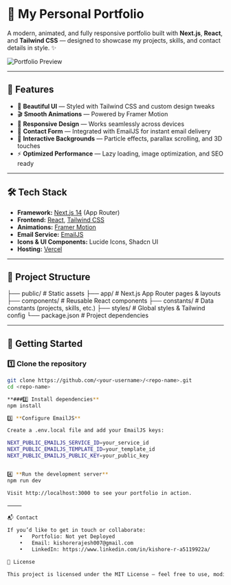 # 🚀 My Personal Portfolio

A modern, animated, and fully responsive portfolio built with **Next.js**, **React**, and **Tailwind CSS** — designed to showcase my projects, skills, and contact details in style. ✨

![Portfolio Preview](./preview.png)

---

## 📌 Features

- 🎨 **Beautiful UI** — Styled with Tailwind CSS and custom design tweaks
- 🎬 **Smooth Animations** — Powered by Framer Motion
- 📱 **Responsive Design** — Works seamlessly across devices
- 💌 **Contact Form** — Integrated with EmailJS for instant email delivery
- 🌌 **Interactive Backgrounds** — Particle effects, parallax scrolling, and 3D touches
- ⚡ **Optimized Performance** — Lazy loading, image optimization, and SEO ready

---

## 🛠 Tech Stack

- **Framework:** [Next.js 14](https://nextjs.org/) (App Router)
- **Frontend:** [React](https://react.dev/), [Tailwind CSS](https://tailwindcss.com/)
- **Animations:** [Framer Motion](https://www.framer.com/motion/)
- **Email Service:** [EmailJS](https://www.emailjs.com/)
- **Icons & UI Components:** Lucide Icons, Shadcn UI
- **Hosting:** [Vercel](https://vercel.com/)

---

## 📂 Project Structure
├── public/             # Static assets
├── app/                # Next.js App Router pages & layouts
├── components/         # Reusable React components
├── constants/          # Data constants (projects, skills, etc.)
├── styles/             # Global styles & Tailwind config
└── package.json        # Project dependencies

---

## 🚀 Getting Started

### 1️⃣ Clone the repository
```bash
git clone https://github.com/<your-username>/<repo-name>.git
cd <repo-name>

**###2️⃣ Install dependencies**
npm install

3️⃣ **Configure EmailJS**

Create a .env.local file and add your EmailJS keys:

NEXT_PUBLIC_EMAILJS_SERVICE_ID=your_service_id
NEXT_PUBLIC_EMAILJS_TEMPLATE_ID=your_template_id
NEXT_PUBLIC_EMAILJS_PUBLIC_KEY=your_public_key


4️⃣ **Run the development server**
npm run dev

Visit http://localhost:3000 to see your portfolio in action.

⸻

📬 Contact

If you’d like to get in touch or collaborate:
	•	Portfolio: Not yet Deployed
	•	Email: kishorerajesh007@gmail.com
	•	LinkedIn: https://www.linkedin.com/in/kishore-r-a5119922a/

📄 License

This project is licensed under the MIT License — feel free to use, modify, and share.


